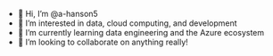 - 👋 Hi, I’m @a-hanson5
- 👀 I’m interested in data, cloud computing, and development
- 🌱 I’m currently learning data engineering and the Azure ecosystem
- 💞️ I’m looking to collaborate on anything really!


<!---
a-hanson5/a-hanson5 is a ✨ special ✨ repository because its `README.md` (this file) appears on your GitHub profile.
You can click the Preview link to take a look at your changes.
--->
